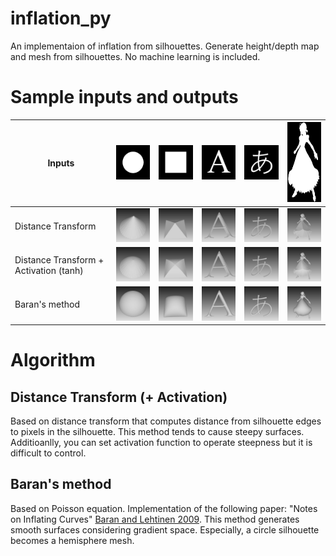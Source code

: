 # inflation_py 
An implementaion of inflation from silhouettes.
Generate height/depth map and mesh from silhouettes.
No machine learning is included.

# Sample inputs and outputs
|Inputs|<img src="./data/circle.png" width="128">|<img src="./data/square.png" width="128">|<img src="./data/A.png" width="128">|<img src="./data/hiragana.png" width="128">|<img src="./data/character.png" height="128">|
|---|:---:|:---:|:---:|:---:|:---:|
|Distance Transform|<img src="./data/screenshots/circle_dist.jpg" width="128">|<img src="./data/screenshots/square_dist.jpg" width="128">|<img src="./data/screenshots/A_dist.jpg" width="128">|<img src="./data/screenshots/hiragana_dist.jpg" width="128">|<img src="./data/screenshots/character_dist.jpg" width="128">|
|Distance Transform + Activation (tanh)|<img src="./data/screenshots/circle_dist_tanh.jpg" width="128">|<img src="./data/screenshots/square_dist_tanh.jpg" width="128">|<img src="./data/screenshots/A_dist_tanh.jpg" width="128">|<img src="./data/screenshots/hiragana_dist_tanh.jpg" width="128">|<img src="./data/screenshots/character_dist_tanh.jpg" width="128">|
|Baran's method|<img src="./data/screenshots/circle_baran.jpg" width="128">|<img src="./data/screenshots/square_baran.jpg" width="128">|<img src="./data/screenshots/A_baran.jpg" width="128">|<img src="./data/screenshots/hiragana_baran.jpg" width="128">|<img src="./data/screenshots/character_baran.jpg" width="128">|

# Algorithm
## Distance Transform (+ Activation)
Based on distance transform that computes distance from silhouette edges to pixels in the silhouette.
This method tends to cause steepy surfaces.
Additioanlly, you can set activation function to operate steepness but it is difficult to control.

## Baran's method
Based on Poisson equation.
Implementation of the following paper:
"Notes on Inflating Curves" [Baran and Lehtinen 2009](http://alecjacobson.com/weblog/media/notes-on-inflating-curves-2009-baran.pdf).
This method generates smooth surfaces considering gradient space.
Especially, a circle silhouette becomes a hemisphere mesh.